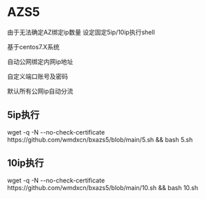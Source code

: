 # AZS5

由于无法确定AZ绑定ip数量 设定固定5ip/10ip执行shell

基于centos7.X系统

自动公网绑定内网ip地址

自定义端口账号及密码

默认所有公网ip自动分流

<h2>5ip执行</h2>
wget -q -N --no-check-certificate https://github.com/wmdxcn/bxazs5/blob/main/5.sh && bash 5.sh

<h2>10ip执行</h2>
wget -q -N --no-check-certificate https://github.com/wmdxcn/bxazs5/blob/main/10.sh && bash 10.sh
